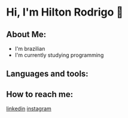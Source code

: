 # Hi, I'm Hilton Rodrigo 👋

## About Me:
- I'm brazilian
- I'm currently studying programming

## Languages and tools:


## How to reach me:
[linkedin](https://www.linkedin.com/in/hilton-rodrigo-da-silva-mota-969078118/)
[instagram](https://www.instagram.com/hrodrigomota)

<!--
**hrodrigomota/hrodrigomota** is a ✨ _special_ ✨ repository because its `README.md` (this file) appears on your GitHub profile.

Here are some ideas to get you started:

- 🔭 I’m currently working on ...
- 🌱 I’m currently learning ...
- 👯 I’m looking to collaborate on ...
- 🤔 I’m looking for help with ...
- 💬 Ask me about ...
- 📫 How to reach me: ...
- 😄 Pronouns: ...
- ⚡ Fun fact: ...
-->
